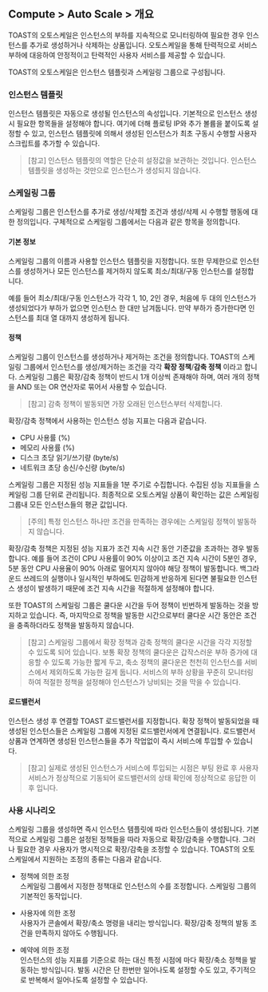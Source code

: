 ## Compute > Auto Scale > 개요

TOAST의 오토스케일은 인스턴스의 부하를 지속적으로 모니터링하여 필요한 경우 인스턴스를 추가로 생성하거나 삭제하는 상품입니다.
오토스케일을 통해 탄력적으로 서비스 부하에 대응하여 안정적이고 탄력적인 사용자 서비스를 제공할 수 있습니다.

TOAST의 오토스케일은 인스턴스 템플릿과 스케일링 그룹으로 구성됩니다.

### 인스턴스 템플릿
인스턴스 템플릿은 자동으로 생성될 인스턴스의 속성입니다.
기본적으로 인스턴스 생성시 필요한 항목들을 설정해야 합니다.
여기에 더해 플로팅 IP와 추가 볼륨을 붙이도록 설정할 수 있고, 인스턴스 템플릿에 의해서 생성된 인스턴스가 최초 구동시 수행할 사용자 스크립트를 추가할 수 있습니다.

> [참고] 인스턴스 템플릿의 역할은 단순히 설정값을 보관하는 것입니다.
> 인스턴스 템플릿을 생성하는 것만으로 인스턴스가 생성되지 않습니다.

### 스케일링 그룹
스케일링 그룹은 인스턴스를 추가로 생성/삭제할 조건과 생성/삭제 시 수행할 행동에 대한 정의입니다.
구체적으로 스케일링 그룹에서는 다음과 같은 항목을 정의합니다.

#### 기본 정보
스케일링 그룹의 이름과 사용할 인스턴스 템플릿을 지정합니다.
또한 무제한으로 인스턴스를 생성하거나 모든 인스턴스를 제거하지 않도록 최소/최대/구동 인스턴스를 설정합니다.

예를 들어 최소/최대/구동 인스턴스가 각각 1, 10, 2인 경우, 처음에 두 대의 인스턴스가 생성되었다가 부하가 없으면 인스턴스 한 대만 남겨둡니다.
만약 부하가 증가한다면 인스턴스를 최대 열 대까지 생성하게 됩니다.

#### 정책
스케일링 그룹이 인스턴스를 생성하거나 제거하는 조건을 정의합니다. TOAST의 스케일링 그룹에서 인스턴스를 생성/제거하는 조건을 각각 **확장 정책**/**감축 정책** 이라고 합니다. 스케일링 그룹은 확장/감축 정책이 반드시 1개 이상씩 존재해야 하며, 여러 개의 정책을 AND 또는 OR 연산자로 묶어서 사용할 수 있습니다.

> [참고] 감축 정책이 발동되면 가장 오래된 인스턴스부터 삭제합니다.

확장/감축 정책에서 사용하는 인스턴스 성능 지표는 다음과 같습니다.
  * CPU 사용률 (%)
  * 메모리 사용률 (%)
  * 디스크 초당 읽기/쓰기량 (byte/s)
  * 네트워크 초당 송신/수신량 (byte/s)

스케일링 그룹은 지정된 성능 지표들을 1분 주기로 수집합니다.
수집된 성능 지표들을 스케일링 그룹 단위로 관리됩니다.
최종적으로 오토스케일 상품이 확인하는 값은 스케일링 그룹내 모든 인스턴스들의 평균 값입니다.

> [주의] 특정 인스턴스 하나만 조건을 만족하는 경우에는 스케일링 정책이 발동하지 않습니다.

확장/감축 정책은 지정된 성능 지표가 조건 지속 시간 동안 기준값을 초과하는 경우 발동합니다.
예를 들어 조건이 CPU 사용률이 90% 이상이고 조건 지속 시간이 5분인 경우, 5분 동안 CPU 사용율이 90% 아래로 떨어지지 않아야 해당 정책이 발동합니다.
백그라운드 쓰레드의 실행이나 일시적인 부하에도 민감하게 반응하게 된다면 불필요한 인스턴스 생성이 발생하기 때문에 조건 지속 시간을 적절하게 설정해야 합니다.

또한 TOAST의 스케일링 그룹은 쿨다운 시간을 두어 정책이 빈번하게 발동하는 것을 방지하고 있습니다.
즉, 마지막으로 정책을 발동한 시간으로부터 쿨다운 시간 동안은 조건을 충족하더라도 정책을 발동하지 않습니다.

> [참고] 스케일링 그룹에서 확장 정책과 감축 정책의 쿨다운 시간을 각각 지정할 수 있도록 되어 있습니다.
> 보통 확장 정책의 쿨다운은 갑작스러운 부하 증가에 대응할 수 있도록 가능한 짧게 두고, 축소 정책의 쿨다운은 천천히 인스턴스를 서비스에서 제외하도록 가능한 길게 둡니다.
> 서비스의 부하 상황을 꾸준히 모니터링하여 적절한 정책을 설정해야 인스턴스가 낭비되는 것을 막을 수 있습니다.

#### 로드밸런서
인스턴스 생성 후 연결할 TOAST 로드밸런서를 지정합니다.
확장 정책이 발동되었을 때 생성된 인스턴스들은 스케일링 그룹에 지정된 로드밸런서에게 연결됩니다.
로드밸런서 상품과 연계하면 생성된 인스턴스들을 추가 작업없이 즉시 서비스에 투입할 수 있습니다.

> [참고] 실제로 생성된 인스턴스가 서비스에 투입되는 시점은 부팅 완료 후 사용자 서비스가 정상적으로 기동되어 로드밸런서의 상태 확인에 정상적으로 응답한 이후 입니다.

### 사용 시나리오
스케일링 그룹을 생성하면 즉시 인스턴스 템플릿에 따라 인스턴스들이 생성됩니다.
기본적으로 스케일링 그룹은 설정된 정책들을 따라 자동으로 확장/감축을 수행합니다.
그러나 필요한 경우 사용자가 명시적으로 확장/감축을 조정할 수 있습니다.
TOAST의 오토스케일에서 지원하는 조정의 종류는 다음과 같습니다.

* 정책에 의한 조정<br>
  스케일링 그룹에서 지정한 정책대로 인스턴스의 수를 조정합니다.
  스케일링 그룹의 기본적인 동작입니다.

- 사용자에 의한 조정<br>
  사용자가 콘솔에서 확장/축소 명령을 내리는 방식입니다.
  확장/감축 정책의 발동 조건을 만족하지 않아도 수행됩니다.

- 예약에 의한 조정<br>
  인스턴스의 성능 지표를 기준으로 하는 대신 특정 시점에 마다 확장/축소 정책을 발동하는 방식입니다.
  발동 시간은 단 한번만 일어나도록 설정할 수도 있고, 주기적으로 반복해서 일어나도록 설정할 수 있습니다.
